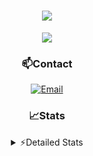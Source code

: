 <div align="center">

<h1 align="center">
  <a href="https://git.io/typing-svg">
    <img src="https://readme-typing-svg.herokuapp.com/?lines=Hello,+There!+👋;This+is+chicho.;CEO+on+Hely+Development....;&center=true&size=25">
  </a>
</h1>
  
<p align="center">
  <img src="https://lanyard.cnrad.dev/api/852683595378196480" />
</p>
  
### 📫Contact
  [![Email](https://img.shields.io/badge/Email-gastondalla@gmail.com-04619f?style=for-the-badge&logo=gmail&logoColor=white)](mailto:gastondalla@gmail.com)
</br>  

### 📈Stats
<details>
    <summary> ⚡Detailed Stats</summary>
    <br/>

<!--START_SECTION:waka-->
![Code Time](http://img.shields.io/badge/Code%20Time-98%20hrs%2011%20mins-blue)

![Profile Views](http://img.shields.io/badge/Profile%20Views-5-blue)

**🐱 My GitHub Data** 

> 📦 37.2 kB Used in GitHub's Storage 
 > 
> 🏆 6 Contributions in the Year 2023
 > 
> 🚫 Not Opted to Hire
 > 
> 📜 8 Public Repositories 
 > 
> 🔑 6 Private Repositories 
 > 
**I'm a Night 🦉** 

```text
🌞 Morning                14 commits          █░░░░░░░░░░░░░░░░░░░░░░░░   04.50 % 
🌆 Daytime                44 commits          ████░░░░░░░░░░░░░░░░░░░░░   14.15 % 
🌃 Evening                149 commits         ████████████░░░░░░░░░░░░░   47.91 % 
🌙 Night                  104 commits         ████████░░░░░░░░░░░░░░░░░   33.44 % 
```
📅 **I'm Most Productive on Tuesday** 

```text
Monday                   21 commits          ██░░░░░░░░░░░░░░░░░░░░░░░   06.75 % 
Tuesday                  66 commits          █████░░░░░░░░░░░░░░░░░░░░   21.22 % 
Wednesday                58 commits          █████░░░░░░░░░░░░░░░░░░░░   18.65 % 
Thursday                 31 commits          ██░░░░░░░░░░░░░░░░░░░░░░░   09.97 % 
Friday                   42 commits          ███░░░░░░░░░░░░░░░░░░░░░░   13.50 % 
Saturday                 44 commits          ████░░░░░░░░░░░░░░░░░░░░░   14.15 % 
Sunday                   49 commits          ████░░░░░░░░░░░░░░░░░░░░░   15.76 % 
```


📊 **This Week I Spent My Time On** 

```text
🕑︎ Time Zone: America/Argentina/Buenos_Aires

💬 Programming Languages: 
HTML                     4 hrs 15 mins       █████████░░░░░░░░░░░░░░░░   34.15 % 
Python                   3 hrs 51 mins       ████████░░░░░░░░░░░░░░░░░   30.98 % 
C#                       2 hrs 17 mins       █████░░░░░░░░░░░░░░░░░░░░   18.34 % 
Other                    1 hr 1 min          ██░░░░░░░░░░░░░░░░░░░░░░░   08.26 % 
Bash                     32 mins             █░░░░░░░░░░░░░░░░░░░░░░░░   04.39 % 

🔥 Editors: 
VS Code                  9 hrs 27 mins       ███████████████████░░░░░░   75.96 % 
Visual Studio            2 hrs 59 mins       ██████░░░░░░░░░░░░░░░░░░░   24.04 % 

🐱‍💻 Projects: 
Unknown Project          8 hrs 49 mins       ██████████████████░░░░░░░   70.93 % 
Valkyrie                 2 hrs 30 mins       █████░░░░░░░░░░░░░░░░░░░░   20.12 % 
Chicho SS Helper         29 mins             █░░░░░░░░░░░░░░░░░░░░░░░░   03.93 % 
CoderHouse               21 mins             █░░░░░░░░░░░░░░░░░░░░░░░░   02.85 % 
ocean-backend            16 mins             █░░░░░░░░░░░░░░░░░░░░░░░░   02.18 % 

💻 Operating System: 
Windows                  12 hrs 26 mins      █████████████████████████   100.00 % 
```

**I Mostly Code in JavaScript** 

```text
JavaScript               8 repos             ████████░░░░░░░░░░░░░░░░░   33.33 % 
CSS                      3 repos             ███░░░░░░░░░░░░░░░░░░░░░░   12.50 % 
Python                   2 repos             ██░░░░░░░░░░░░░░░░░░░░░░░   08.33 % 
C#                       1 repo              █░░░░░░░░░░░░░░░░░░░░░░░░   04.17 % 
Batchfile                1 repo              █░░░░░░░░░░░░░░░░░░░░░░░░   04.17 % 
```




 Last Updated on 18/05/2023 14:11:29 UTC
<!--END_SECTION:waka-->
</details>
